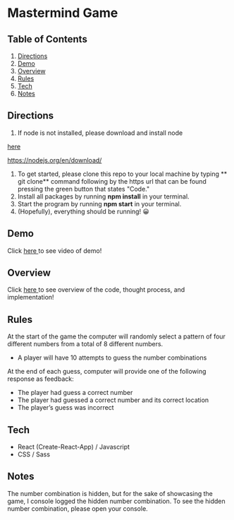# Mastermind Game

## Table of Contents

1. [Directions](#Directions)
2. [Demo](#Demo)
3. [Overview](#Overview)
4. [Rules](#Rules)
5. [Tech](#Tech)
6. [Notes](#Notes)

## Directions

1) If node is not installed, please download and install node

<span>
  <a target="_blank" href="https://nodejs.org/en/download/">here
  </a>
</span>

https://nodejs.org/en/download/
1) To get started, please clone this repo to your local machine by typing ** git clone** command following by the https url that can be found pressing the green button that states "Code."
2) Install all packages by running **npm install** in your terminal.
3) Start the program by running **npm start** in your terminal.
4) (Hopefully), everything should be running! 😀

## Demo

<span>Click</span>
<a target="_blank" href="https://drive.google.com/file/d/1NLoRm0B9ueeeHNVasq6o5gWarWf4S_Uj/view?usp=sharing">here
</a>
<span>to see video of demo!</span>

## Overview
<span>Click</span>
<a target="_blank" href="">here
</a>
<span>to see overview of the code, thought process, and implementation!</span>

## Rules

At the start of the game the computer will randomly select a pattern of four different
numbers from a total of 8 different numbers.

- A player will have 10 attempts to guess the number combinations

At the end of each guess, computer will provide one of the following response
as feedback:

- The player had guess a correct number
- The player had guessed a correct number and its correct location
- The player’s guess was incorrect

## Tech

- React (Create-React-App) / Javascript
- CSS / Sass

## Notes
The number combination is hidden, but for the sake of showcasing the
game, I console logged the hidden number combination. To see the hidden
number combination, please open your console.